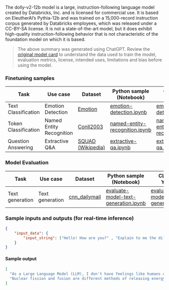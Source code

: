 The dolly-v2-12b model is a large, instruction-following language model created by Databricks, Inc. and is licensed for commercial use. It is based on EleutherAI’s Pythia-12b and was trained on a 15,000-record instruction corpus generated by Databricks employees, which was released under a CC-BY-SA license. It is not a state-of-the-art model, but it does exhibit high-quality instruction-following behavior that is not characteristic of the foundation model on which it is based.

> The above summary was generated using ChatGPT. Review the <a href="https://huggingface.co/databricks/dolly-v2-12b" target="_blank">original model card</a> to understand the data used to train the model, evaluation metrics, license, intended uses, limitations and bias before using the model.


### Finetuning samples

Task|Use case|Dataset|Python sample (Notebook)|CLI with YAML
|--|--|--|--|--|
Text Classification|Emotion Detection|<a href="https://huggingface.co/datasets/dair-ai/emotion" target="_blank">Emotion</a>|<a href="https://aka.ms/azureml-ft-sdk-emotion-detection-dolly" target="_blank">emotion-detection.ipynb</a>|<a href="https://aka.ms/azureml-ft-cli-emotion-detection-dolly" target="_blank">emotion-detection.sh</a>
Token Classification|Named Entity Recognition|<a href="https://huggingface.co/datasets/conll2003" target="_blank">Conll2003</a>|<a href="https://aka.ms/azureml-ft-sdk-token-classification-dolly" target="_blank">named-entity-recognition.ipynb</a>|<a href="https://aka.ms/azureml-ft-cli-token-classification-dolly" target="_blank">named-entity-recognition.sh</a>
Question Answering|Extractive Q&A|<a href="https://huggingface.co/datasets/squad" target="_blank">SQUAD (Wikipedia)</a>|<a href="https://aka.ms/azureml-ft-sdk-extractive-qa-dolly" target="_blank">extractive-qa.ipynb</a>|<a href="https://aka.ms/azureml-ft-cli-extractive-qa-dolly" target="_blank">extractive-qa.sh</a>


### Model Evaluation

Task| Use case| Dataset| Python sample (Notebook)| CLI with YAML
|--|--|--|--|--|
Text generation | Text generation | <a href="https://huggingface.co/datasets/cnn_dailymail" target="_blank"> cnn_dailymail </a> | <a href="https://aka.ms/azureml-eval-sdk-text-generation/" target="_blank">evaluate-model-text-generation.ipynb</a> | <a href="https://aka.ms/azureml-eval-cli-text-generation/" target="_blank">evaluate-model-text-generation.yml</a>


### Sample inputs and outputs (for real-time inference)

```json
{
    "input_data": {
        "input_string": ["Hello! How are you?" , "Explain to me the difference between nuclear fission and fusion."]
    }
}
```

#### Sample output
```json
[
  "As a Large Language Model (LLM), I don't have feelings like humans do. But I can say that I will output this response tomorrow when I'm ready.",
  "Nuclear fission and fusion are different methods of releasing energy from nuclear reactions. Nuclear fission involves splitting an atomic nucleus and releasing two or more smaller atomic nuclei and nuclear fusion is a type of nuclear reaction in which two atomic nuclei merge to form a bigger atomic nucleus and release energy."
]
```

